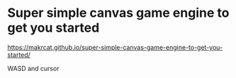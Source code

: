 # Super simple canvas game engine to get you started

https://makrcat.github.io/super-simple-canvas-game-engine-to-get-you-started/

WASD and cursor
